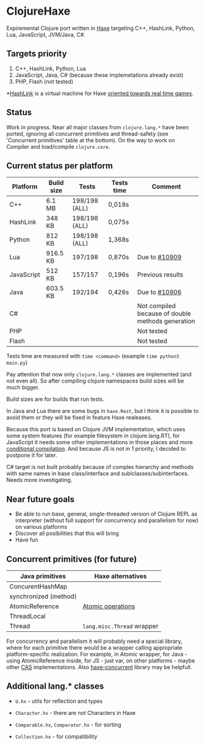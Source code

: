 # ClojureHaxe

Expiremental Clojure port written in [Haxe](https://haxe.org/) targeting C++, HashLink,  Python, Lua, JavaScript, JVM/Java, C#.

## Targets priority
1. C++, HashLink, Python, Lua
2. JavaScript, Java, C# (because these implemetations already exist)
3. PHP, Flash (not tested)

*[HashLink](https://hashlink.haxe.org/) is a virtual machine for Haxe [oriented towards real time games](https://haxe.org/blog/shirogames-stack/).

## Status
Work in progress. Near all major classes from `clojure.lang.*` have been ported, ignoring all concurrent primitives and thread-safety (see 'Concurrent primitives' table at the bottom). On the way to work on Compiler and load/compile `clojure.core`.

## Current status per platform

| Platform | Build size | Tests | Tests time | Comment |
|---| ---| ---|  ---|  ---|
| C++ | 6.1 MB |  198/198 (ALL) | 0,018s |
| HashLink | 348 KB  | 198/198 (ALL) | 0,075s |
| Python | 812 KB  | 198/198 (ALL) | 1,368s |
| Lua | 916.5 KB | 197/198 |  0,870s | Due to [#10909](https://github.com/HaxeFoundation/haxe/issues/10909) |
| JavaScript | 512 KB | 157/157 | 0,196s | Previous results
| Java | 603.5 KB | 192/194 | 0,426s | Due to [#10906](https://github.com/HaxeFoundation/haxe/issues/10906) |
| C# | | | | Not compiled because of double methods generation  |
| PHP |  || | Not tested
| Flash | | | | Not tested

Tests time are measured with `time <command>` (example `time python3 main.py`)

Pay attention that now only `clojure.lang.*` classes are implemented (and not even all). So after compiling clojure namespaces build sizes will be much bigger.

Build sizes are for builds that run tests.

In Java and Lua there are some bugs in `haxe.Rest`, but I think it is possible to avoid them or they will be fixed in feature Haxe realeases.

Because this port is based on Clojure JVM implementation, which uses some system features (for example filesystem in clojure.lang.RT), for JavaScript it needs some other implementations in those places and more [conditional compilation](https://haxe.org/manual/lf-condition-compilation.html). And because JS is not in 1 priority, I decided to postpone it for later.

C# target is not built probably because of complex hierarchy and methods with same names in base class/interface and sublclasses/subinterfaces. Needs more investigating.

## Near future goals

* Be able to run base, general, single-threaded version of Clojure REPL as interpreter (without full support for concurrency and parallelism for now) on various platforms
* Discover all posibilities that this will bring
* Have fun


## Concurrent primitives (for future)

| Java primitives  | Haxe alternatives
|---| --- |
| ConcurentHashMap | |
| synchronized (method) | |
| AtomicReference | [Atomic operations](https://github.com/HaxeFoundation/haxe/pull/10610) |
| ThreadLocal | |
| Thread | `lang.misc.Thread` wrapper|

For concurrency and parallelism it will probably need a special library, where for each primitive there would be a wrapper calling appropriate platform-specific realization.
For example, in Atomic wrapper, for Java - using AtomicReference inside, for JS - just var, on other platforms - maybe other [CAS](https://en.wikipedia.org/wiki/Compare-and-swap) implementations. Also [haxe-concurrent](https://github.com/vegardit/haxe-concurrent) library may be helpfull.

## Additional lang.* classes

* `U.hx` - utils for reflection and types

* `Character.hx` - there are not Characters in Haxe

* `Comparable.hx`, `Comparator.hx` - for sorting

* `Collection.hx` - for compatibility
